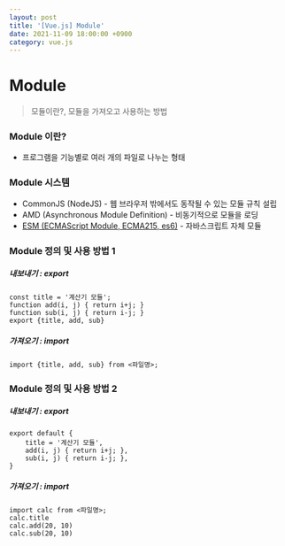 ```yaml
---
layout: post
title: '[Vue.js] Module'
date: 2021-11-09 18:00:00 +0900
category: vue.js
---
```


# Module

> 모듈이란?, 모듈을 가져오고 사용하는 방법



### Module 이란?

- 프로그램을 기능별로 여러 개의 파일로 나누는 형태



### Module 시스템

- CommonJS (NodeJS) - 웹 브라우저 밖에서도 동작될 수 있는 모듈 규칙 설립
- AMD (Asynchronous Module Definition) - 비동기적으로 모듈을 로딩
- <u>ESM (ECMAScript Module, ECMA215, es6)</u> - 자바스크립트 자체 모듈



### Module 정의 및 사용 방법 1

##### 내보내기 : export

```
const title = '계산기 모듈';
function add(i, j) { return i+j; }
function sub(i, j) { return i-j; }
export {title, add, sub}
```

##### 가져오기 : import

```
import {title, add, sub} from <파일명>;
```



### Module 정의 및 사용 방법 2

##### 내보내기 : export

```vue
export default {
	title = '계산기 모듈',
	add(i, j) { return i+j; },
	sub(i, j) { return i-j; },
}
```

##### 가져오기 : import

```
import calc from <파일명>;
calc.title
calc.add(20, 10)
calc.sub(20, 10)
```

